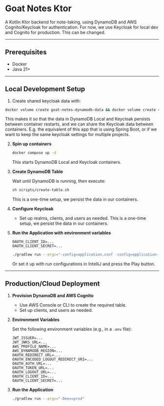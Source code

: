# Goat Notes Ktor

A Kotlin Ktor backend for note-taking, using DynamoDB and AWS Cognito/Keycloak for authentication.
For now, we use Keycloak for local dev and Cognito for production. This can be changed.

---

## Prerequisites

- Docker
- Java 21+

---

## Local Development Setup

1. Create shared keycloak data with:
```bash
docker volume create goat-notes-dynamodb-data && docker volume create shared-keycloak-data
```
This makes it so that the data in DynamoDB Local and Keycloak persists between container restarts, and we can share the Keycloak data between containers. E.g. the equivalent of this app that is using Spring Boot, or if we want to keep the same keycloak settings for multiple projects.

2. **Spin up containers**

   ```bash
   docker compose up -d
   ```

   This starts DynamoDB Local and Keycloak containers.


3. **Create DynamoDB Table**

   Wait until DynamoDB is running, then execute:

   ```bash
   sh scripts/create-table.sh
   ```
    This is a one-time setup, we persist the data in our containers.


4. **Configure Keycloak**

    - Set up realms, clients, and users as needed. This is a one-time setup, we persist the data in our containers.


5. **Run the Application with environment variables**

   ```
   OAUTH_CLIENT_ID=...
   OAUTH_CLIENT_SECRET=...
   ```

   ```bash
   ./gradlew run --args="-config=application.conf -config=application-dev.conf"
   ```
   Or set it up with run configurations in IntelliJ and press the Play button.

---

## Production/Cloud Deployment

1. **Provision DynamoDB and AWS Cognito**

    - Use AWS Console or CLI to create the required table.
    - Set up clients, and users as needed.


2. **Environment Variables**

   Set the following environment variables (e.g., in a `.env` file):

   ```
   JWT_ISSUER=...
   JWT_JWKS_URL=...
   AWS_PROFILE_NAME=...
   AWS_DYNAMODB_REGION=...
   OAUTH_REDIRECT_URL=...
   OAUTH_ENCODED_LOGOUT_REDIRECT_URI=...
   OAUTH_AUTH_URL=...
   OAUTH_TOKEN_URL=...
   OAUTH_LOGOUT_URL=...
   OAUTH_CLIENT_ID=...
   OAUTH_CLIENT_SECRET=...
   ```


3. **Run the Application**

   ```bash
   ./gradlew run --args="-Denv=prod"
   ```
